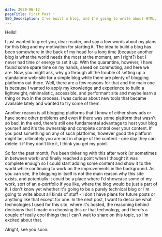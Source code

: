```yaml
---
date: 2020-06-12
pageTitle: First Post ✨
SEO_Description: I've built a blog, and I'm going to write about HTML, CSS and Javascript. Stay tuned!
---
```


Hello!

I just wanted to greet you, dear reader, and say a few words about my plans for this blog and my motivation for starting it. 
The idea to build a blog has been somewhere in the back of my head for a long time (because another blog is what the world needs the most at the moment, am I right?) but I never had time or energy to set it up. With the quarantine, however, I have found some spare time on my hands, saved on commuting, and here we are. Now, you might ask, why go through all the trouble of setting up a standalone web-site for a simple blog while there are plenty of blogging platforms out there. Well, there are a few reasons for that and the main one is because I wanted to apply my knowledge and experience to build a lightweight, minimalistic, accessible, and performant site and maybe learn a thing or two in the process. I was curious about new tools that became available lately and wanted to try some of them.

Another reason is all blogging platforms that I know of either show ads or [have some other problems](https://medium.com/@nikitonsky/medium-is-a-poor-choice-for-blogging-bb0048d19133) and even if there was some platform that wasn't so bad, in the end, there's still one fundamental advantage to host your blog yourself and it's the ownership and complete control over your content. If you post something on any of such platforms, however good the platform might be, ultimately you are not in charge of the content - one day they can delete it if they don't like it, I think you get my point.

So for the past month, I've been tinkering with this after work (or sometimes in between work) and finally reached a point when I thought it was complete enough so I could start adding some content and show it to the world while continuing to work on the improvements in the background. As you can see, the blogging in itself is not the main reason why this site exists, and potentially it could be a place where I'd showcase some of my work, sort of an e-portfolio if you like, where the blog would be just a part of it. I don't know yet whether it's going to be a purely technical blog or I'm going to write about all kinds of stuff - I don't have plans for future posts or anything like that except for one. In the next post, I want to describe what technologies I used for this site, where it's hosted, the reasoning behind decisions that I made on choosing this or that technology, and there's a couple of really cool things that I can't wait to share on this topic, so I'm excited about that. 

Alright, see you soon.